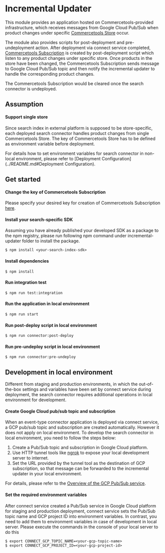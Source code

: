 # Incremental Updater
This module provides an application hosted on Commercetools-provided infrastructure, which receives messages from Google Cloud Pub/Sub when product changes under specific [Commercetools Store](https://docs.commercetools.com/api/projects/stores) occur. 

The module also provides scripts for post-deployment and pre-undeployment action. After deployment via connect service completed, [Commercetools Subscription](https://docs.commercetools.com/api/projects/subscriptions) is created by post-deployment script which listen to any product changes under specific store.
Once products in the store have been changed, the Commercetools Subscription sends message to Google Cloud Pub/Sub topic and then notify the incremental updater to handle the corresponding product changes.

The Commercetools Subscription would be cleared once the search connector is undeployed.

## Assumption
#### Support single store
Since search index in external platform is supposed to be store-specific, each deployed search connector handles product changes from single Commercetools Store. The key of Commercetools Store has to be defined as environment variable before deployment.

For details how to set environment variables for search connector in non-local environment, please refer to [Deployment Configuration](../README.md#Deployment Configuration).  
## Get started
#### Change the key of Commercetools Subscription
Please specify your desired key for creation of Commercetools Subscription [here](https://github.com/commercetools/connect-search-ingestion-template/blob/c4f1a3e04988a4a44842d3e1607638c96983ef29/incremental-updater/src/connectors/actions.js#L1).
#### Install your search-specific SDK 
Assuming you have already published your developed SDK as a package to the npm registry, please run following npm command under incremental-updater folder to install the package.
```
$ npm install <your-search-index-sdk>
```
#### Install dependencies
```
$ npm install
```
#### Run integration test
```
$ npm run test:integration
```
#### Run the application in local environment
```
$ npm run start
```
#### Run post-deploy script in local environment
```
$ npm run connector:post-deploy
```
#### Run pre-undeploy script in local environment
```
$ npm run connector:pre-undeploy
```

## Development in local environment
Different from staging and production environments, in which the out-of-the-box settings and variables have been set by connect service during deployment, the search connector requires additional operations in local environment for development.
#### Create Google Cloud pub/sub topic and subscription
When an event-type connector application is deployed via connect service, a GCP pub/sub topic and subscription are created automatically. However it does not apply on local environment. To develop the search connector in local environment, you need to follow the steps below:
1. Create a Pub/Sub topic and subscription in Google Cloud platform.
2. Use HTTP tunnel tools like [ngrok](https://ngrok.com/docs/getting-started) to expose your local development server to internet.
3. Set the URL provided by the tunnel tool as the destination of GCP subscription, so that message can be forwarded to the incremental updater in your local environment.  

For details, please refer to the [Overview of the GCP Pub/Sub service](https://cloud.google.com/pubsub/docs/pubsub-basics).

#### Set the required environment variables
After connect service created a Pub/Sub service in Google Cloud platform for staging and production deployment, connect service sets the Pub/Sub topic name and GCP project ID into environment variables. In contrast, you need to add them to environment variables in case of development in local server.
Please execute the commands in the console of your local server to do this
```
$ export CONNECT_GCP_TOPIC_NAME=<your-gcp-topic-name>
$ export CONNECT_GCP_PROJECT_ID=<your-gcp-project-id>
```   